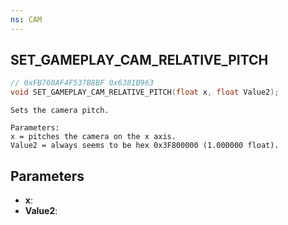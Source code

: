 ```yaml
---
ns: CAM
---
```

## SET_GAMEPLAY_CAM_RELATIVE_PITCH

```c
// 0xFB760AF4F537B8BF 0x6381B963
void SET_GAMEPLAY_CAM_RELATIVE_PITCH(float x, float Value2);
```

```
Sets the camera pitch.

Parameters:
x = pitches the camera on the x axis.
Value2 = always seems to be hex 0x3F800000 (1.000000 float).
```

## Parameters
* **x**:
* **Value2**:
